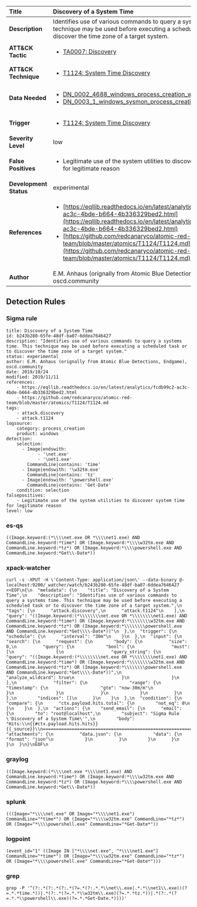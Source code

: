 | Title                    | Discovery of a System Time       |
|:-------------------------|:------------------|
| **Description**          | Identifies use of various commands to query a systems time. This technique may be used before executing a scheduled task or to discover the time zone of a target system. |
| **ATT&amp;CK Tactic**    |  <ul><li>[TA0007: Discovery](https://attack.mitre.org/tactics/TA0007)</li></ul>  |
| **ATT&amp;CK Technique** | <ul><li>[T1124: System Time Discovery](https://attack.mitre.org/techniques/T1124)</li></ul>  |
| **Data Needed**          | <ul><li>[DN_0002_4688_windows_process_creation_with_commandline](../Data_Needed/DN_0002_4688_windows_process_creation_with_commandline.md)</li><li>[DN_0003_1_windows_sysmon_process_creation](../Data_Needed/DN_0003_1_windows_sysmon_process_creation.md)</li></ul>  |
| **Trigger**              | <ul><li>[T1124: System Time Discovery](../Triggers/T1124.md)</li></ul>  |
| **Severity Level**       | low |
| **False Positives**      | <ul><li>Legitimate use of the system utilities to discover system time for legitimate reason</li></ul>  |
| **Development Status**   | experimental |
| **References**           | <ul><li>[https://eqllib.readthedocs.io/en/latest/analytics/fcdb99c2-ac3c-4bde-b664-4b336329bed2.html](https://eqllib.readthedocs.io/en/latest/analytics/fcdb99c2-ac3c-4bde-b664-4b336329bed2.html)</li><li>[https://github.com/redcanaryco/atomic-red-team/blob/master/atomics/T1124/T1124.md](https://github.com/redcanaryco/atomic-red-team/blob/master/atomics/T1124/T1124.md)</li></ul>  |
| **Author**               | E.M. Anhaus (orignally from Atomic Blue Detections, Endgame), oscd.community |


## Detection Rules

### Sigma rule

```
title: Discovery of a System Time
id: b243b280-65fe-48df-ba07-6ddea7646427
description: "Identifies use of various commands to query a systems time. This technique may be used before executing a scheduled task or to discover the time zone of a target system."
status: experimental
author: E.M. Anhaus (orignally from Atomic Blue Detections, Endgame), oscd.community
date: 2019/10/24
modified: 2019/11/11
references:
    - https://eqllib.readthedocs.io/en/latest/analytics/fcdb99c2-ac3c-4bde-b664-4b336329bed2.html
    - https://github.com/redcanaryco/atomic-red-team/blob/master/atomics/T1124/T1124.md
tags:
    - attack.discovery
    - attack.t1124
logsource:
    category: process_creation
    product: windows
detection:
    selection:
      - Image|endswith: 
            - '\net.exe'
            - '\net1.exe'
        CommandLine|contains: 'time'
      - Image|endswith: '\w32tm.exe'
        CommandLine|contains: 'tz'
      - Image|endswith: '\powershell.exe'
        CommandLine|contains: 'Get-Date'
    condition: selection
falsepositives:
    - Legitimate use of the system utilities to discover system time for legitimate reason
level: low

```





### es-qs
    
```
((Image.keyword:(*\\\\net.exe OR *\\\\net1.exe) AND CommandLine.keyword:*time*) OR (Image.keyword:*\\\\w32tm.exe AND CommandLine.keyword:*tz*) OR (Image.keyword:*\\\\powershell.exe AND CommandLine.keyword:*Get\\-Date*))
```


### xpack-watcher
    
```
curl -s -XPUT -H \'Content-Type: application/json\' --data-binary @- localhost:9200/_watcher/watch/b243b280-65fe-48df-ba07-6ddea7646427 <<EOF\n{\n  "metadata": {\n    "title": "Discovery of a System Time",\n    "description": "Identifies use of various commands to query a systems time. This technique may be used before executing a scheduled task or to discover the time zone of a target system.",\n    "tags": [\n      "attack.discovery",\n      "attack.t1124"\n    ],\n    "query": "((Image.keyword:(*\\\\\\\\net.exe OR *\\\\\\\\net1.exe) AND CommandLine.keyword:*time*) OR (Image.keyword:*\\\\\\\\w32tm.exe AND CommandLine.keyword:*tz*) OR (Image.keyword:*\\\\\\\\powershell.exe AND CommandLine.keyword:*Get\\\\-Date*))"\n  },\n  "trigger": {\n    "schedule": {\n      "interval": "30m"\n    }\n  },\n  "input": {\n    "search": {\n      "request": {\n        "body": {\n          "size": 0,\n          "query": {\n            "bool": {\n              "must": [\n                {\n                  "query_string": {\n                    "query": "((Image.keyword:(*\\\\\\\\net.exe OR *\\\\\\\\net1.exe) AND CommandLine.keyword:*time*) OR (Image.keyword:*\\\\\\\\w32tm.exe AND CommandLine.keyword:*tz*) OR (Image.keyword:*\\\\\\\\powershell.exe AND CommandLine.keyword:*Get\\\\-Date*))",\n                    "analyze_wildcard": true\n                  }\n                }\n              ],\n              "filter": {\n                "range": {\n                  "timestamp": {\n                    "gte": "now-30m/m"\n                  }\n                }\n              }\n            }\n          }\n        },\n        "indices": []\n      }\n    }\n  },\n  "condition": {\n    "compare": {\n      "ctx.payload.hits.total": {\n        "not_eq": 0\n      }\n    }\n  },\n  "actions": {\n    "send_email": {\n      "email": {\n        "to": "root@localhost",\n        "subject": "Sigma Rule \'Discovery of a System Time\'",\n        "body": "Hits:\\n{{#ctx.payload.hits.hits}}{{_source}}\\n================================================================================\\n{{/ctx.payload.hits.hits}}",\n        "attachments": {\n          "data.json": {\n            "data": {\n              "format": "json"\n            }\n          }\n        }\n      }\n    }\n  }\n}\nEOF\n
```


### graylog
    
```
((Image.keyword:(*\\\\net.exe *\\\\net1.exe) AND CommandLine.keyword:*time*) OR (Image.keyword:*\\\\w32tm.exe AND CommandLine.keyword:*tz*) OR (Image.keyword:*\\\\powershell.exe AND CommandLine.keyword:*Get\\-Date*))
```


### splunk
    
```
(((Image="*\\\\net.exe" OR Image="*\\\\net1.exe") CommandLine="*time*") OR (Image="*\\\\w32tm.exe" CommandLine="*tz*") OR (Image="*\\\\powershell.exe" CommandLine="*Get-Date*"))
```


### logpoint
    
```
(event_id="1" ((Image IN ["*\\\\net.exe", "*\\\\net1.exe"] CommandLine="*time*") OR (Image="*\\\\w32tm.exe" CommandLine="*tz*") OR (Image="*\\\\powershell.exe" CommandLine="*Get-Date*")))
```


### grep
    
```
grep -P '^(?:.*(?:.*(?:.*(?=.*(?:.*.*\\net\\.exe|.*.*\\net1\\.exe))(?=.*.*time.*))|.*(?:.*(?=.*.*\\w32tm\\.exe)(?=.*.*tz.*))|.*(?:.*(?=.*.*\\powershell\\.exe)(?=.*.*Get-Date.*))))'
```



